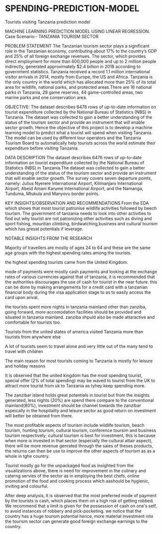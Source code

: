 # SPENDING-PREDICTION-MODEL
Tourists visiting Tanzania prediction model

MACHINE LEARNING PREDICTION MODEL USING LINEAR REGRESSION.
Case Scenario:- TANZANIA TOURISM SECTOR

PROBLEM STATEMENT
The Tanzanian tourism sector plays a significant role in the Tanzanian economy, contributing about 17% to the country’s GDP and 25% of all foreign exchange revenues. The sector, which provides direct employment for more than 600,000 people and up to 2 million people indirectly, generated approximately $2.4 billion in 2018 according to government statistics. Tanzania received a record 1.1 million international visitor arrivals in 2014, mostly from Europe, the US and Africa. Tanzania is the only country in the world which has allocated more than 25% of its total area for wildlife, national parks, and protected areas.There are 16 national parks in Tanzania, 28 game reserves, 44 game-controlled areas, two marine parks and one conservation area.

OBJECTIVE:
The dataset describes 6476 rows of up-to-date information on tourist expenditure collected by the National Bureau of Statistics (NBS) in Tanzania. The dataset was collected to gain a better understanding of the status of the tourism sector and provide an instrument that will enable sector growth. Hence the objective of this project is to develop a machine learning model to predict what a tourist will spend when visiting Tanzania. The model can be used by different tour operators and the Tanzania Tourism Board to automatically help tourists across the world estimate their expenditure before visiting Tanzania.

DATA DESCRIPTION
The dataset describes 6476 rows of up-to-date information on tourist expenditure collected by the National Bureau of Statistics (NBS) in Tanzania.The dataset was collected to gain a better understanding of the status of the tourism sector and provide an instrument that will enable sector growth. The survey covers seven departure points, namely: Julius Nyerere International Airport, Kilimanjaro International Airport, Abeid Amani Karume International Airport, and the Namanga, Tunduma, Mtukula and Manyovu border points.

KEY INSIGHTS/OBSERVATION AND RECOMMENDATIONS
From the EDA which shows that most tourist patronise wildlife activities followed by beech tourism. The government of tanzania needs to look into other activities to find out why tourist are not patronizing other activities such as diving and sport fishing, mountian climbing, birdwatching,business and cultural tourism which has gresat potentials if leverage.

NOTABLE INSIGHTS FROM THE RESEARCH

Majority of travellers are mostly of ages 24 to 64 and these are the same age groups with the highest spending rates among the tourists.

the highest spending tourists came from the United Kingdom.

mode of payments were mostly cash payments and looking at the exchange rates of various currencies against that of tanzania, it is recommended that the authorities discourages the use of cash for tourist in the near future. this can be done by making arrangements for a credit card with a tanzanian financial body during the visa application stage to as to easily access the card upon arival.

the tourists spent more nights in tanzania mainland other than zanziba, going forward, more accomodation facilities should be provided and situated in tanzania mainland. zanziba shpuld also be made attaractive and comfortable for tourists too.

Tourists from the united states of america visited Tanzania more than tourists from anywhere else

A lot of tourists seem to travel alone and very little out of the many tend to travel with children

The main reason for most tourists coming to Tanzania is mostly for leisure and holiday reasons

It is observed that the united kingdom has the most spending tourist, special offer (2% of total spending) may be waved to tourist from the UK to attract more tourist from uk to Tanzania as tyhey keep spending more.

The zanzibar island holds great potentials in tourist but from the insights generated, less nights (20%) are spend there compare to the conventional mainland(80%), investment should be channel towards the zanzibar espeically in the hospitality and leisure sector as good return on investment will better be obtained from there.

The most profitable aspects of tourism include wildlife tourism, beach tourism, hunting tourism, cultural tourism, conference toursim and business tourism respectively; cultural tourism is best for investment, this is because when more is invested in that sector (especially the cultural attair aspect), there will be more revenue genrated through the sales of theses products, the returns can then be use to improve the other aspects of tourism as as a whole in tghe country.

Tourist mostly go for the unpackaged food as insighted from the visualizations above, there is need for improvement in the culinary and caterng servies of the sector as in employing the best chefs, online promotion of the food and cooking process which aashould be hygienic, inviting and colourful.

After deep analysis, it is observed that the most preferred mode of payment by the tourists is cash, which places them on a high risk of getting robbed. We recommend that a limit is given for the possession of cash on one's self, to avoid instances of robbery and pick-pocketing. we notice that the country has a huge tourism potential hence, more material investment into the tourism sector can generate good foreign exchange earnings to the country.

